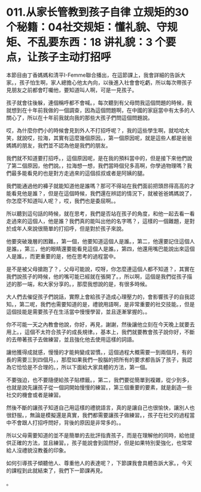 # 011.从家长管教到孩子自律 立规矩的30个秘籍：04社交规矩：懂礼貌、守规矩、不乱要东西：18 讲礼貌：3 个要点，让孩子主动打招呼

本節目由丁香媽媽和清平I-Femme聯合播出，在這節課上，我會詳細的告訴大家。，孩子怕生啊，家人總擔心他太內向，以後進入社會會吃虧，所以每次帶孩子見朋友之前都會叮囑他，要知道叫人啊，可是一見孩子。

孩子就會往後躲，連個稱呼都不會喊。，每次聽到有父母問我這個問題的時候，我就想到在十年前我做的一個調查，因為這個問題啊，在中國的家庭當中有太多的人關心了，所以在十年前我就向我的那些大孩子們問這個問題說。

哎，為什麼你們小的時候會見到外人不打招呼呢？，我的這些學生啊，就哈哈大笑，就說哎，拉海，其實有這麼幾個原因。，第一個原因呢，就是這些人都是爸爸媽媽的朋友，我們並不認為他是我們的朋友。

我們就不知道要打招呼。，這個原因呢，是在我的預料當中的，但是接下來他們說了第二個原因，他們說。，拉海想一想，我們當時個兒多高啊，你學過物理嗎？我們最多能看見的也是對方走過來的這個叔叔或者是阿姨的腿。

我們能通過他的褲子就能知道他是誰嗎？那可不得站在我們面前把頭昂得高高的才能看見他是誰？，但是在這個時候，我們還在辨認的情況下，就被爸爸媽媽說了，你怎麼不知道叫人呢？，哎，我們也是委屈啊。。

所以聽到這句話的時候，就在思考，我們是否站在孩子的角度，和他一起去看一看走過來的這個人，他是誰？我們真的能叫出他的名字嗎？，這樣的一個難題，是對於成年人來說很簡單的打招呼，但是對於孩子來說。

他要突破幾層的困難。，第一個，他要知道這個人是誰。，第二，他還要記住這個人是誰。，第三，他的眼睛還要能看見這個人是誰。，第四，他還用嘴巴能說出來這個人是誰。，而更重要的是，他在思考的過程當中。

是不是被父母搶跑了？，父母可能說，哎呀，你怎麼連這個人都不知道？，其實在我們說孩子的時候，他的嘴可能已經就在張開了。，所以啊，這個是我們從孩子描述的那一端，和大家分享的。，那麼我想說的是，有很多時候。

大人們去催促孩子們說話，實際上會給孩子造成心理壓力的，會影響孩子的自我認知。，第二呢，我們也需要知道的是，禮貌用語啊，是非常重要的社交技能。，但是這個技能是需要孩子在生活當中慢慢學習，並且逐漸掌握的。。

你不可能一天之內教會他說，你好，再見，謝謝，然後讓他立刻在今天晚上就要去用上。，這個不太符合孩子的成長規律。，基本上，我們就要教會孩子說你好，不斷的去帶著孩子去做練習，並且強化他去使用這樣的詞語。

讓他獲得成就感，慢慢的才能夠變成習慣。，這個過程大概需要一到兩個月，有的長的需要三到四個月。，那麼如果我們一股腦的把所有的要求都告訴了孩子，我認為它恰恰是不合理的。，所以下面給大家具體的方法，第一個。

不要強迫，也不要隨便給孩子貼標籤。，第二，我們要從簡單到複雜，從少到多，也就是說先讓孩子從一個詞開始慢慢的練習。，第三個重要的要素，就是創造一些社交的機會或者是練習。

然後不斷的讓孩子知道自己用這樣的禮貌語言，真的是讓自己也很愉快，讓別人也很舒服。，無論是模擬還是真實，我們都需要讓孩子做練習。，孩子在社交的過程當中不會跟人打招呼問好，背後的原因是非常多的。。

所以父母需要知道的並不是簡單的去批評指責孩子，而是在理解他的同時，給他提供正確的方法，並且練習。，孩子能說會到固然好，但是如果特別愛強化，也常常給人沒禮貌沒教養的印象。

如何引導孩子傾聽他人、尊重他人的表達呢？，下節課我會具體告訴大家。，今天的課程到此就結束了，我們下一節課再見。

。